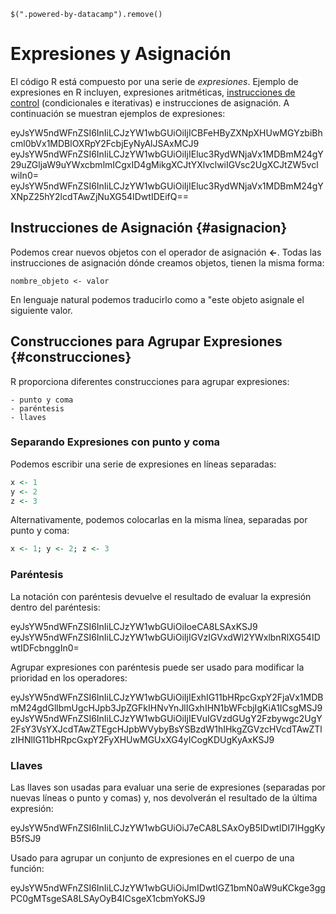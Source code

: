 <script src="https://cdn.datacamp.com/datacamp-light-latest.min.js"></script>

```{js}
$(".powered-by-datacamp").remove()
```






# Expresiones y Asignación


El código R está compuesto por una serie de _expresiones_. Ejemplo de expresiones en R incluyen, expresiones aritméticas, [instrucciones de control](../../estructuras_control/estructuras_control.md) (condicionales e iterativas) e instrucciones de asignación. A continuación se muestran ejemplos de expresiones: 



<div data-datacamp-exercise data-height="300" data-encoded="true">eyJsYW5ndWFnZSI6InIiLCJzYW1wbGUiOiIjICBFeHByZXNpXHUwMGYzbiBhcml0bVx1MDBlOXRpY2FcbjEyNyAlJSAxMCJ9</div>


<div data-datacamp-exercise data-height="300" data-encoded="true">eyJsYW5ndWFnZSI6InIiLCJzYW1wbGUiOiIjIEluc3RydWNjaVx1MDBmM24gY29uZGljaW9uYWxcbmlmICgxID4gMikgXCJtYXlvclwiIGVsc2UgXCJtZW5vclwiIn0=</div>


<div data-datacamp-exercise data-height="300" data-encoded="true">eyJsYW5ndWFnZSI6InIiLCJzYW1wbGUiOiIjIEluc3RydWNjaVx1MDBmM24gYXNpZ25hY2lcdTAwZjNuXG54IDwtIDEifQ==</div>

## Instrucciones de Asignación {#asignacion}

Podemos crear nuevos objetos con el operador de asignación __<-__. Todas las instrucciones de asignación dónde creamos objetos, tienen la misma forma:

    nombre_objeto <- valor
 

En lenguaje natural podemos traducirlo como a "este objeto asignale el siguiente valor.

## Construcciones para Agrupar Expresiones {#construcciones}

R proporciona diferentes construcciones para agrupar expresiones:

    - punto y coma
    - paréntesis
    - llaves

### Separando Expresiones con punto y coma

Podemos escribir una serie de expresiones en líneas separadas:



```r
x <- 1
y <- 2
z <- 3
```

Alternativamente, podemos colocarlas en la misma línea, separadas por punto y coma:



```r
x <- 1; y <- 2; z <- 3
```

### Paréntesis

La notación con paréntesis devuelve el resultado de evaluar la expresión dentro del paréntesis:


<div data-datacamp-exercise data-height="300" data-encoded="true">eyJsYW5ndWFnZSI6InIiLCJzYW1wbGUiOiIoeCA8LSAxKSJ9</div>


<div data-datacamp-exercise data-height="300" data-encoded="true">eyJsYW5ndWFnZSI6InIiLCJzYW1wbGUiOiIjIGVzIGVxdWl2YWxlbnRlXG54IDwtIDFcbnggIn0=</div>

Agrupar expresiones con paréntesis puede ser usado para modificar la prioridad  en los operadores:


<div data-datacamp-exercise data-height="300" data-encoded="true">eyJsYW5ndWFnZSI6InIiLCJzYW1wbGUiOiIjIExhIG11bHRpcGxpY2FjaVx1MDBmM24gdGllbmUgcHJpb3JpZGFkIHNvYnJlIGxhIHN1bWFcbjIgKiA1ICsgMSJ9</div>


<div data-datacamp-exercise data-height="300" data-encoded="true">eyJsYW5ndWFnZSI6InIiLCJzYW1wbGUiOiIjIEVuIGVzdGUgY2Fzbywgc2UgY2FsY3VsYXJcdTAwZTEgcHJpbWVybyBsYSBzdW1hIHkgZGVzcHVcdTAwZTlzIHNlIG11bHRpcGxpY2FyXHUwMGUxXG4yICogKDUgKyAxKSJ9</div>


### Llaves

Las llaves son usadas para evaluar una serie de expresiones (separadas por nuevas líneas o punto y comas) y, nos devolverán el resultado de la última expresión:




<div data-datacamp-exercise data-height="300" data-encoded="true">eyJsYW5ndWFnZSI6InIiLCJzYW1wbGUiOiJ7eCA8LSAxOyB5IDwtIDI7IHggKyB5fSJ9</div>

Usado para agrupar un conjunto de expresiones en el cuerpo de una función:


<div data-datacamp-exercise data-height="300" data-encoded="true">eyJsYW5ndWFnZSI6InIiLCJzYW1wbGUiOiJmIDwtIGZ1bmN0aW9uKCkge3ggPC0gMTsgeSA8LSAyOyB4ICsgeX1cbmYoKSJ9</div>

